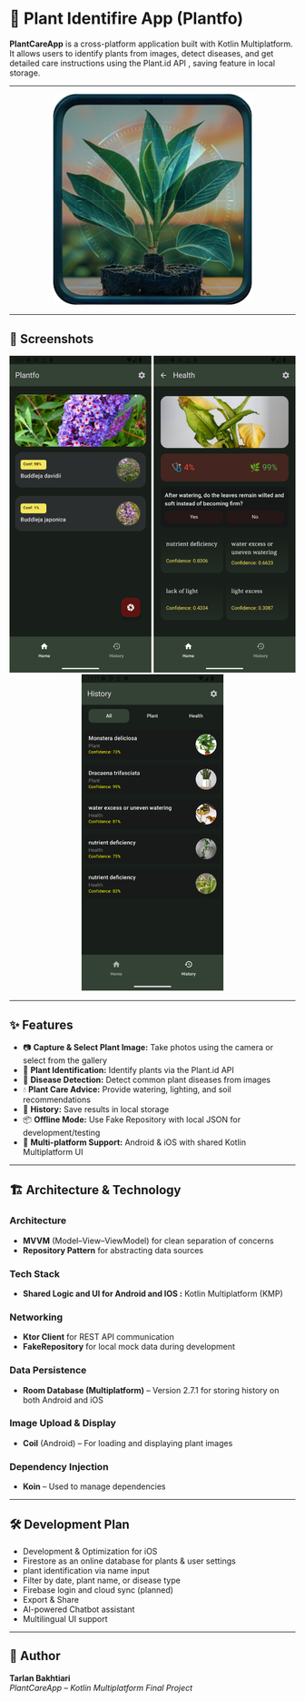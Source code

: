 # 🌿 Plant Identifire App (Plantfo)

**PlantCareApp** is a cross-platform application built with Kotlin Multiplatform.  
It allows users to identify plants from images, detect diseases, and get detailed care instructions using the Plant.id API , saving feature in local storage.

---
<p align="center">
  <img src="logo.png" alt="Plantfo Logo" width="350"/>
</p>

---

## 📸 Screenshots

<p align="center">
  <img src="Screenshot_20250716_083237.png" alt="Plant Screen" width="250"/>
  <img src="Screenshot_20250716_083308.png" alt="Health Info" width="250"/>
  <img src="Screenshot_20250715_111123.png" alt="History Info" width="250"/>

</p>

---


## ✨ Features

- 📷 **Capture & Select Plant Image:** Take photos using the camera or select from the gallery  
- 🌱 **Plant Identification:** Identify plants via the Plant.id API  
- 🦠 **Disease Detection:** Detect common plant diseases from images  
- 💧 **Plant Care Advice:** Provide watering, lighting, and soil recommendations  
- 📖 **History:** Save results in local storage  
- 📦 **Offline Mode:** Use Fake Repository with local JSON for development/testing  
- 🔁 **Multi-platform Support:** Android & iOS with shared Kotlin Multiplatform UI
  
---

## 🏗 Architecture & Technology

### Architecture
- **MVVM** (Model–View–ViewModel) for clean separation of concerns  
- **Repository Pattern** for abstracting data sources

### Tech Stack
- **Shared Logic and UI for Android and IOS :** Kotlin Multiplatform (KMP)  
 
### Networking
- **Ktor Client** for REST API communication  
- **FakeRepository** for local mock data during development  

### Data Persistence
- **Room Database (Multiplatform)** – Version 2.7.1 for storing history on both Android and iOS

### Image Upload & Display
- **Coil** (Android) – For loading and displaying plant images  

### Dependency Injection
- **Koin** – Used to manage dependencies

---


## 🛠 Development Plan

-  Development & Optimization for iOS 
-  Firestore as an online database for plants & user settings
-  plant identification via name input 
-  Filter by date, plant name, or disease type
-  Firebase login and cloud sync (planned)  
-  Export & Share
-  AI-powered Chatbot assistant  
-  Multilingual UI support  

---

## 👤 Author

**Tarlan Bakhtiari**  
*PlantCareApp – Kotlin Multiplatform Final Project*
